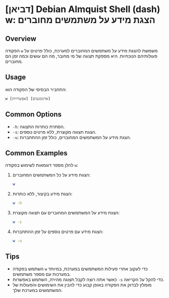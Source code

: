 # [דביאן] Debian Almquist Shell (dash) w: הצגת מידע על משתמשים מחוברים

## Overview
הפקודה `w` משמשת להצגת מידע על משתמשים המחוברים למערכת, כולל פרטים על פעולותיהם הנוכחיות. היא מספקת תצוגה של מי מחובר, מה הם עושים וכמה זמן הם מחוברים.

## Usage
התחביר הבסיסי של הפקודה הוא:
```
w [אפשרויות] [ארגומנטים]
```

## Common Options
- `-h`: הסתרת כותרות התצוגה.
- `-s`: הצגת תצוגה מקוצרת, ללא פרטים נוספים.
- `-u`: הצגת מידע על המשתמשים המחוברים, כולל זמן ההתחברות.

## Common Examples
להלן מספר דוגמאות לשימוש בפקודה `w`:

1. הצגת מידע על כל המשתמשים המחוברים:
   ```bash
   w
   ```

2. הצגת מידע בקיצור, ללא כותרות:
   ```bash
   w -h
   ```

3. הצגת מידע על המשתמשים המחוברים עם תצוגה מקוצרת:
   ```bash
   w -s
   ```

4. הצגת מידע עם פרטים נוספים על זמן ההתחברות:
   ```bash
   w -u
   ```

## Tips
- השתמש בפקודה `w` כדי לעקוב אחרי פעילות המשתמשים במערכת, במיוחד במערכות עם מספר משתמשים.
- כאשר אתה רוצה לקבל תצוגה מהירה, השתמש באפשרות `-s` כדי להקל על הקריאה.
- מומלץ לבדוק את הפקודה באופן קבוע כדי להבין את השימושים והפעולות של המשתמשים במערכת שלך.